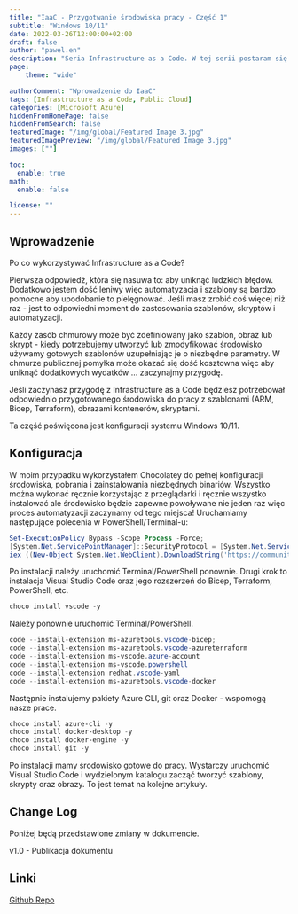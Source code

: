 ```yaml
---
title: "IaaC - Przygotwanie środowiska pracy - Część 1"
subtitle: "Windows 10/11"
date: 2022-03-26T12:00:00+02:00
draft: false
author: "pawel.en"
description: "Seria Infrastructure as a Code. W tej serii postaram się przedstawić wszystkie aspekty pracy z IaaC od przygotowania środowiska pracy do jego wykorzystania."
page:
    theme: "wide"

authorComment: "Wprowadzenie do IaaC"
tags: [Infrastructure as a Code, Public Cloud]
categories: [Microsoft Azure]
hiddenFromHomePage: false
hiddenFromSearch: false
featuredImage: "/img/global/Featured Image 3.jpg"
featuredImagePreview: "/img/global/Featured Image 3.jpg"
images: [""]

toc:
  enable: true
math:
  enable: false

license: ""
---
```


<!--more-->
## Wprowadzenie

Po co wykorzystywać Infrastructure as a Code? 

Pierwsza odpowiedź, która się nasuwa to: aby uniknąć ludzkich błędów. Dodatkowo jestem dość leniwy więc automatyzacja i szablony są bardzo pomocne aby upodobanie to pielęgnować.
Jeśli masz zrobić coś więcej niż raz - jest to odpowiedni moment do zastosowania szablonów, skryptów i automatyzacji. 

Każdy zasób chmurowy może być zdefiniowany jako szablon, obraz lub skrypt - kiedy potrzebujemy utworzyć lub zmodyfikować środowisko używamy gotowych szablonów uzupełniając je o niezbędne parametry. W chmurze publicznej pomyłka może okazać się dość kosztowna więc aby uniknąć dodatkowych wydatków ... zaczynajmy przygodę.

Jeśli zaczynasz przygodę z Infrastructure as a Code będziesz potrzebował odpowiednio przygotowanego środowiska do pracy z szablonami (ARM, Bicep, Terraform), obrazami kontenerów, skryptami.

Ta część poświęcona jest konfiguracji systemu Windows 10/11.

## Konfiguracja

W moim przypadku wykorzystałem Chocolatey do pełnej konfiguracji środowiska, pobrania i zainstalowania niezbędnych binariów. Wszystko można wykonać ręcznie korzystając z przeglądarki i ręcznie wszystko instalować ale środowisko będzie zapewne powoływane nie jeden raz więc proces automatyzacji zaczynamy od tego miejsca! Uruchamiamy następujące polecenia w PowerShell/Terminal-u: 

``` Powershell
Set-ExecutionPolicy Bypass -Scope Process -Force; 
[System.Net.ServicePointManager]::SecurityProtocol = [System.Net.ServicePointManager]::SecurityProtocol -bor 3072; 
iex ((New-Object System.Net.WebClient).DownloadString('https://community.chocolatey.org/install.ps1')) 
```

Po instalacji należy uruchomić Terminal/PowerShell ponownie. Drugi krok to instalacja Visual Studio Code oraz jego rozszerzeń do Bicep, Terraform, PowerShell, etc.

``` Powershell
choco install vscode -y
```

Należy ponownie uruchomić Terminal/PowerShell.

``` Powershell
code --install-extension ms-azuretools.vscode-bicep; 
code --install-extension ms-azuretools.vscode-azureterraform 
code --install-extension ms-vscode.azure-account 
code --install-extension ms-vscode.powershell 
code --install-extension redhat.vscode-yaml
code --install-extension ms-azuretools.vscode-docker 
```

Następnie instalujemy pakiety Azure CLI, git oraz Docker - wspomogą nasze prace.

``` Powershell
choco install azure-cli -y
choco install docker-desktop -y
choco install docker-engine -y
choco install git -y
```

Po instalacji mamy środowisko gotowe do pracy. Wystarczy uruchomić Visual Studio Code i wydzielonym katalogu zacząć tworzyć szablony, skrypty oraz obrazy. To jest temat na kolejne artykuły.

## Change Log

Poniżej będą przedstawione zmiany w dokumencie.

v1.0 - Publikacja dokumentu


## Linki

[Github Repo](https://github.com/pchylak/inCloud.blog/blob/main/IaaC/WindowsEnvScript.md)